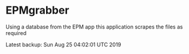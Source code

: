 # EPMgrabber
Using a database from the EPM app this application scrapes the files as required


Latest backup: Sun Aug 25 04:02:01 UTC 2019
